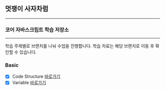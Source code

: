 ## 멋쟁이 사자차럼

---

### 코어 자바스크립트 학습 저장소

---

학습 주제별로 브랜치를 나눠 수업을 진행합니다.
학습 자료는 해당 브랜치로 이동 후 확인할 수 있습니다.

### Basic

- [x] Code Structure [바로가기](https://github.com/workerKwon/core_js/blob/01.core/client/chapter/core/01.codeStructure.js)
- [x] Variable [바로가기](https://github.com/workerKwon/core_js/blob/01.core/client/chapter/core/02.variable.js)
